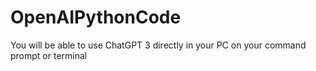 # OpenAIPythonCode
You will be able to use ChatGPT 3 directly in your PC on your command prompt or terminal

